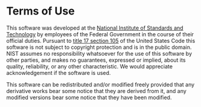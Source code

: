 # Terms of Use

This software was developed at the [National Institute of Standards and
Technology][_nist] by employees of the Federal Government in the course
of their official duties. Pursuant to [title 17 section 105][_17usc105]
of the United States Code this software is not subject to copyright
protection and is in the public domain. NIST assumes no responsibility
whatsoever for the use of this software by other parties, and makes no
guarantees, expressed or implied, about its quality, reliability, or
any other characteristic. We would appreciate acknowledgement if the
software is used.

This software can be redistributed and/or modified freely provided that
any derivative works bear some notice that they are derived from it, and
any modified versions bear some notice that they have been modified.

[_nist]: http://www.nist.gov
[_17usc105]: https://www.copyright.gov/title17/92chap1.html#105
